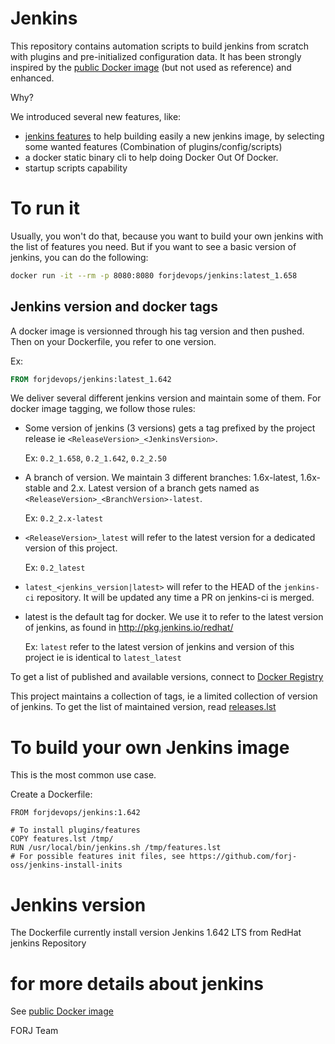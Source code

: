 # Jenkins

This repository contains automation scripts to build jenkins from scratch with plugins and pre-initialized configuration data.
It has been strongly inspired by the [public Docker image](https://hub.docker.com/r/library/jenkins/) (but not used as reference) and enhanced.

Why?

We introduced several new features, like:
- [jenkins features](https://github.com/forj-oss/jenkins-install-inits) to help building easily a new jenkins image, by selecting some wanted features (Combination of plugins/config/scripts)
- a docker static binary cli to help doing Docker Out Of Docker.
- startup scripts capability

# To run it

Usually, you won't do that, because you want to build your own jenkins with the list of features you need. But if you want to see a basic version of jenkins, you can do the following:

```bash
docker run -it --rm -p 8080:8080 forjdevops/jenkins:latest_1.658
```

## Jenkins version and docker tags

A docker image is versionned through his tag version and then pushed. Then on your Dockerfile, you refer to one version.

Ex:

```Dockerfile
FROM forjdevops/jenkins:latest_1.642
```

We deliver several different jenkins version and maintain some of them.
For docker image tagging, we follow those rules:
- Some version of jenkins (3 versions) gets a tag prefixed by
  the project release ie `<ReleaseVersion>_<JenkinsVersion>`.

  Ex: `0.2_1.658`, `0.2_1.642`, `0.2_2.50`

- A branch of version. We maintain 3 different branches: 1.6x-latest, 1.6x-stable and 2.x.
  Latest version of a branch gets named as `<ReleaseVersion>_<BranchVersion>-latest`.

  Ex: `0.2_2.x-latest`

- `<ReleaseVersion>_latest` will refer to the latest version for a dedicated version of this project.

  Ex: `0.2_latest`

- `latest_<jenkins_version|latest>` will refer to the HEAD of the `jenkins-ci` repository. It will be updated any time a PR on jenkins-ci is merged.

- latest is the default tag for docker. We use it to refer to the latest version of jenkins, as found in http://pkg.jenkins.io/redhat/

  Ex: `latest` refer to the latest version of jenkins and version of this project ie is identical to `latest_latest`


To get a list of published and available versions, connect to [Docker Registry](https://hub.dockercom/forjdevops/jenkins/tags)

This project maintains a collection of tags, ie a limited collection of version of jenkins. To get the list of maintained version, read [releases.lst](releases.lst)

# To build your own Jenkins image

This is the most common use case.

Create a Dockerfile:

    FROM forjdevops/jenkins:1.642

    # To install plugins/features
    COPY features.lst /tmp/
    RUN /usr/local/bin/jenkins.sh /tmp/features.lst
    # For possible features init files, see https://github.com/forj-oss/jenkins-install-inits

# Jenkins version

The Dockerfile currently install version Jenkins 1.642 LTS from RedHat jenkins Repository

# for more details about jenkins
 See [public Docker image](https://hub.docker.com/r/library/jenkins/)

FORJ Team

